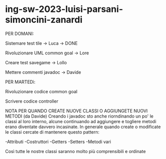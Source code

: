 # ing-sw-2023-luisi-parsani-simoncini-zanardi

PER DOMANI:

Sistemare test tile           -> Luca   -> DONE

Rivoluzionare UML common goal -> Lore   

Creare test savegame          -> Lollo   

Mettere commenti javadoc      -> Davide


PER MARTEDì:

Rivoluzionare codice common goal

Scrivere codice controller


NOTA PER QUANDO CREATE NUOVE CLASSI O AGGIUNGETE NUOVI METODI (da Davide)
Creando i javadoc sto anche riorndinando un po' le classi al loro interno, alcune continuando ad aggiungere e togliere metodi erano diventate davvero incasinate.
In generale quando create o modificate le classi cercate di mantenere questo pattern:

-Attributi
-Costruttori
-Getters
-Setters
-Metodi vari

Così tutte le nostre classi saranno molto più comprensibili e ordinate
 
